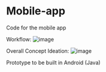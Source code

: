 # Mobile-app


Code for the mobile app


Workflow:
![image](https://github.com/user-attachments/assets/cd4faa92-468d-4fda-9c51-01d9df1ccd82)



Overall Concept Ideation:
![image](https://github.com/user-attachments/assets/1df8743e-ab15-47ad-b810-c8f69e9aab36)




Prototype to be built in Android (Java)
